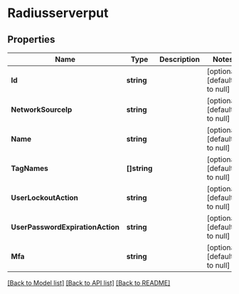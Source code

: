 # Radiusserverput

## Properties
Name | Type | Description | Notes
------------ | ------------- | ------------- | -------------
**Id** | **string** |  | [optional] [default to null]
**NetworkSourceIp** | **string** |  | [optional] [default to null]
**Name** | **string** |  | [optional] [default to null]
**TagNames** | **[]string** |  | [optional] [default to null]
**UserLockoutAction** | **string** |  | [optional] [default to null]
**UserPasswordExpirationAction** | **string** |  | [optional] [default to null]
**Mfa** | **string** |  | [optional] [default to null]

[[Back to Model list]](../README.md#documentation-for-models) [[Back to API list]](../README.md#documentation-for-api-endpoints) [[Back to README]](../README.md)


